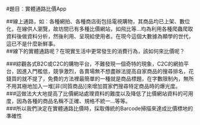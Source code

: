 #題目︰實體通路比價App  

##線上通路，如︰各種網拍、各種商店街包括電視購物，其商品均已上架、數位化，在線供人瀏覽，故坊間已有多種比價網站，如飛比等…均為利用各種爬蟲爬取資料後做資料分析，然後利用、呈現給使用者。在現今這個大數據為顯學的世代，這已不是什麼新鮮事。  
##線下的實體通路呢？在現實生活中更常發生的消費行為，該如何來比價呢？  

###綜觀各式B2C或C2C的購物平台，不難發現一個奇特的現象，C2C的網拍平台，因進入門檻低，競爭激烈，各賣場無不想盡辦法提高自家商品的搜尋排名，花錢買的就不提了，免費的方法裡最簡單的一種就是商品標題，在字數限制內，無所不用其極地加入一堆[非(同質商品)]來增加買家們搜尋特定商品時的爆光度。  
###這做法大大地提高了比價網站處理資料的難度以及降低了比價網站資料的可用度，因為各種的商品名稱不正確、規格不統一…等等。  
###所以我們決定在實體通路比價時，採取傳統的Barcode掃描來達成比價標地的準確性

